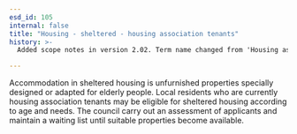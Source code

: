 ```yaml
---
esd_id: 105
internal: false
title: "Housing - sheltered - housing association tenants"
history: >-
  Added scope notes in version 2.02. Term name changed from 'Housing association tenants' to 'Housing - sheltered - housing association tenants' in version 3.00.

---
```


Accommodation in sheltered housing is unfurnished properties specially designed or adapted for elderly people.  Local residents who are currently housing association tenants may be eligible for sheltered housing according to age and needs. The council carry out an assessment of applicants and maintain a waiting list until suitable properties become available.

